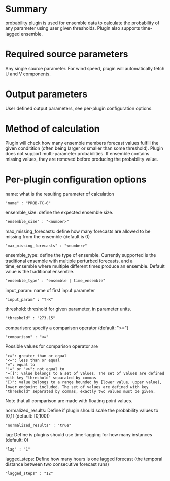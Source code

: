# Summary

probability plugin is used for ensemble data to calculate the probability of any parameter using user given thresholds. Plugin also supports time-lagged ensemble.

# Required source parameters

Any single source parameter. For wind speed, plugin will automatically fetch U and V components.

# Output parameters

User defined output parameters, see per-plugin configuration options.

# Method of calculation

Plugin will check how many ensemble members forecast values fulfill the given conditition (often being larger or smaller than some threshold). Plugin does not support multi-parameter probabilities.
If ensemble contains missing values, they are removed before producing the probability value.

# Per-plugin configuration options

name: what is the resulting parameter of calculation

    "name" : "PROB-TC-0"

ensemble_size: define the expected ensemble size.

    "ensemble_size" : "<number>"

max_missing_forecasts: define how many forecasts are allowed to be missing from the ensemble (default is 0)

    "max_missing_forecasts" : "<number>"

ensemble_type: define the type of ensemble. Currently supported is the traditional ensemble with multiple perturbed forecasts, and a time_ensemble where multiple different times produce an ensemble. Default value is the traditional ensemble.

    "ensemble_type" : "ensemble | time_ensemble"

input_param: name of first input parameter

    "input_param" : "T-K"

threshold: threshold for given parameter, in parameter units.

    "threshold" : "273.15"

comparison: specify a comparison operator (default: ">=")

    "comparison" : "<="

Possible values for comparison operator are

    ">=": greater than or equal
    "<=": less than or equal
    "=": equal to
    "!=" or "<>": not equal to
    "=[]": value belongs to a set of values. The set of values are defined with key "threshold" separated by commas
    "[)": value belongs to a range bounded by [lower value, upper value), lower endpoint included. The set of values are defined with key "threshold" separated by commas, exactly two values must be given.

Note that all comparison are made with floating point values.

normalized_results: Define if plugin should scale the probability values to [0,1] (default: [0,100])

    "normalized_results" : "true"

lag: Define is plugins should use time-lagging for how many instances (default: 0)

    "lag" : "1"

lagged_steps: Define how many hours is one lagged forecast (the temporal distance between two consecutive forecast runs)

    "lagged_steps" : "12"
